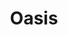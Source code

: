 ---
title: "Oasis"
summary: "Rock band from Burnage, Manchester, formed in 1991. Formed out of the ashes of a band called The Rain who started in 1990. Chris was sacked and took over on vocals. His brother then joined as songwriter and additional guitarist. In 1999, two of the founding members left the group and Noel played their parts on the fourth album. Two new musicians were recruited - and - initially for touring duties, but became full-time and were part of the songwriting process on the following albums. On August 28, 2009, Noel announced that he was leaving the band after an altercation with Liam. The remaining members continue performing as , while Noel formed . Members: ex- ex- & : Drums son of ex- Notable session & live members: Scott McLeod ex-The Ya Ya's : Lead Guitar & Backing Vocals : Drummer : Keyboards : Keyboards : Drums Guitar"
image: "oasis.jpg"
apple_music_artist_url: "https://music.apple.com/gb/artist/oasis/512633"
wikipedia_url: "none"
---